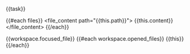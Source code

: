 <task>{{task}}</task>

{{#each files}}
<file_content path="{{this.path}}">
{{this.content}}
</file_content>
{{/each}}

<workspace>
<focused_file>{{workspace.focused_file}}</focused_file>
{{#each workspace.opened_files}}
<opened_file>{{this}}</opened_file>
{{/each}}
</workspace>
